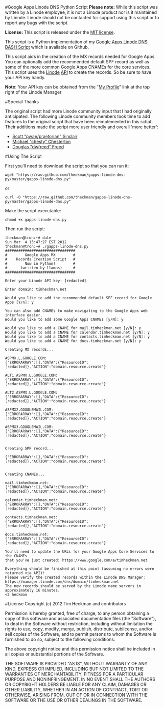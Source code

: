 #Google Apps Linode DNS Python Script
**Please note:** While this script was written by a Linode employee, it is not a Linode product nor is it maintained by Linode. Linode should not be contacted for support using this script or to report any bugs with the script.

**License:** This script is released under the [MIT license](http://www.opensource.org/licenses/mit-license.php).

This script is a Python implementation of my [Google Apps Linode DNS BASH Script](https://github.com/theckman/gapps-linode-dns) which is available on Github.

This script aids in the creation of the MX records needed for Google Apps.  You can optionally add the recommended default SPF record as well as some of the more common Google Apps CNAMEs for the core services.  This script uses the [Linode](http://www.linode.com/?r=78a747e2c08ffb6618e260c3c62f536687b9159c) [API](http://www.linode.com/api) to create the records.  So be sure to have your API key handy.

**Note:** Your API key can be obtained from the "[My Profile](https://manager.linode.com/profile/index)" link at the top right of the Linode Manager

#Special Thanks

The original script had more Linode community input that I had originally anticipated. The following Linode community members took time to add features to the original script that have been reimplemented in this sctipt. Their additions made the script more user friendly and overall 'more better':

* [Scott "pwae/praetorian" Sinclair](https://github.com/pwae)
* [Michael "chesty" Chesterton](https://github.com/chesty)
* [Douglas "dwfreed" Freed](https://github.com/dwfreed)


#Using The Script

First you'll need to download the script so that you can run it:

    wget "https://raw.github.com/theckman/gapps-linode-dns-py/master/gapps-linode-dns.py"

or

    curl -O "https://raw.github.com/theckman/gapps-linode-dns-py/master/gapps-linode-dns.py"

Make the script executable:

    chmod +x gapps-linode-dns.py

Then run the script:

	theckman@tron:~# date
	Sun Mar  4 15:47:27 EST 2012
    theckman@tron:~# ./gapps-linode-dns.py
	################################
	#        Google Apps MX        #
	#    Records Creation Script   #
	#        Now in Python!        #
	#      (written by llamas)     #
	################################

	Enter your Linode API key: [redacted]

	Enter domain: timheckman.net

	Would you like to add the recommended default SPF record for Google Apps [Y/n]: y

	You can also add CNAMEs to make navigating to the Google Apps web interface easier.
	Would you like to add some Google Apps CNAMEs [y/N]: y

	Would you like to add a CNAME for mail.timheckman.net [y/N]: y
	Would you like to add a CNAME for calendar.timheckman.net [y/N]: y
	Would you like to add a CNAME for contacts.timheckman.net [y/N]: y
	Would you like to add a CNAME for docs.timheckman.net [y/N]: y

	Creating MX records...

	ASPMX.L.GOOGLE.COM:
	{"ERRORARRAY":[],"DATA":{"ResourceID":[redacted]},"ACTION":"domain.resource.create"}

	ALT1.ASPMX.L.GOOGLE.COM:
	{"ERRORARRAY":[],"DATA":{"ResourceID":[redacted]},"ACTION":"domain.resource.create"}

	ALT2.ASPMX.L.GOOGLE.COM:
	{"ERRORARRAY":[],"DATA":{"ResourceID":[redacted]},"ACTION":"domain.resource.create"}

	ASPMX2.GOOGLEMAIL.COM:
	{"ERRORARRAY":[],"DATA":{"ResourceID":[redacted]},"ACTION":"domain.resource.create"}

	ASPMX3.GOOGLEMAIL.COM:
	{"ERRORARRAY":[],"DATA":{"ResourceID":[redacted]},"ACTION":"domain.resource.create"}


	Creating SPF record...

	{"ERRORARRAY":[],"DATA":{"ResourceID":[redacted]},"ACTION":"domain.resource.create"}


	Creating CNAMEs...

	mail.timheckman.net:
	{"ERRORARRAY":[],"DATA":{"ResourceID":[redacted]},"ACTION":"domain.resource.create"}

	calendar.timheckman.net:
	{"ERRORARRAY":[],"DATA":{"ResourceID":[redacted]},"ACTION":"domain.resource.create"}

	contacts.timheckman.net:
	{"ERRORARRAY":[],"DATA":{"ResourceID":[redacted]},"ACTION":"domain.resource.create"}

	docs.timheckman.net:
	{"ERRORARRAY":[],"DATA":{"ResourceID":[redacted]},"ACTION":"domain.resource.create"}

	You'll need to update the URLs for your Google Apps Core Services to the CNAMEs
	that you've just created: https://www.google.com/a/timheckman.net

	Everything should be finished at this point (assuming no errors were returned via API)!
	Please verify the created records within the Linode DNS Manager:
	https://manager.linode.com/dns/domain/timheckman.net
	The new records should be served by the Linode name servers in approximately 16 minutes.
	<3 heckman

#License
Copyright (c) 2012 Tim Heckman and contributors

Permission is hereby granted, free of charge, to any person obtaining a copy of this software and associated documentation files (the "Software"), to deal in the Software without restriction, including without limitation the rights to use, copy, modify, merge, publish, distribute, sublicense, and/or sell copies of the Software, and to permit persons to whom the Software is furnished to do so, subject to the following conditions:

The above copyright notice and this permission notice shall be included in all copies or substantial portions of the Software.

THE SOFTWARE IS PROVIDED "AS IS", WITHOUT WARRANTY OF ANY KIND, EXPRESS OR IMPLIED, INCLUDING BUT NOT LIMITED TO THE WARRANTIES OF MERCHANTABILITY, FITNESS FOR A PARTICULAR PURPOSE AND NONINFRINGEMENT. IN NO EVENT SHALL THE AUTHORS OR COPYRIGHT HOLDERS BE LIABLE FOR ANY CLAIM, DAMAGES OR OTHER LIABILITY, WHETHER IN AN ACTION OF CONTRACT, TORT OR OTHERWISE, ARISING FROM, OUT OF OR IN CONNECTION WITH THE SOFTWARE OR THE USE OR OTHER DEALINGS IN THE SOFTWARE.
